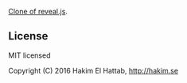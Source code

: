 [Clone of reveal.js](http://lab.hakim.se/reveal-js/).

## License

MIT licensed

Copyright (C) 2016 Hakim El Hattab, http://hakim.se
